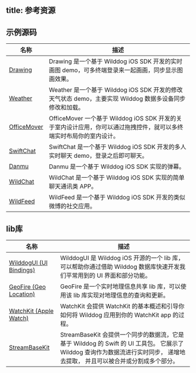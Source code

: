 title:  参考资源
---

## 示例源码

名称 | 描述
----|------
[Drawing](https://github.com/WildDogTeam/demo-ios-drawing) | Drawing 是一个基于 Wilddog iOS SDK 开发的实时画图 demo，可多终端登录来一起画画，同步显示图画效果。
[Weather](https://github.com/WildDogTeam/demo-ios-weather) | Weather 是一个基于 Wilddog iOS SDK 开发的修改天气状态 demo，主要实现 Wilddog 数据多设备同步修改和加载。
[OfficeMover](https://github.com/WildDogTeam/demo-ios-officemover) | OfficeMover 一个基于 Wilddog iOS SDK 开发的关于室内设计应用，你可以通过拖拽控件，就可以多终端实时布局你的室内设计。
[SwiftChat](https://github.com/WildDogTeam/demo-ios-swiftchat) | SwiftChat 是一个基于 Wilddog iOS SDK 开发的多人实时聊天 demo，登录之后即可聊天。
[Danmu](https://github.com/WildDogTeam/demo-ios-danmu) | Danmu 是一个基于 Wilddog iOS SDK 实现的弹幕。
[WildChat](https://github.com/WildDogTeam/demo-ios-wildchat) | WildChat 是一个基于 Wilddog iOS SDK 实现的简单聊天通讯类 APP。
[WildFeed](https://github.com/WildDogTeam/demo-ios-wildfeed) | WildFeed 是一个基于 Wilddog iOS SDK 开发的类似微博的社交应用。


## lib库

名称 | 描述
----|------
[WilddogUI (UI Bindings)](https://github.com/WildDogTeam/lib-ios-wilddogui) | WilddogUI 是 Wilddog iOS 开源的一个 lib 库，可以帮助你通过借助 Wilddog 数据库快速开发我们平常用到的 UI 界面和部分功能。
[GeoFire (Geo Location)](https://github.com/WildDogTeam/lib-ios-wildgeo) | GeoFire 是一个实时地理信息共享 lib 库，可以使用该 lib 库实现对地理信息的查询和更新。
[WatchKit (Apple Watch)](https://github.com/WildDogTeam/lib-ios-watchkit) | WatchKit 会提供 WatchKit 的基本概述和引导你如何将 Wilddog 应用到你的 WatchKit app 的过程。
[StreamBaseKit](https://github.com/WildDogTeam/lib-ios-streambase) | StreamBaseKit 会提供一个同步的数据流，它是基于 Wilddog 的 Swift 的 UI 工具包。 它展示了 Wilddog 查询作为数据流进行实时同步， 递增地去提取， 并且可以被合并或分割成多个部分。





